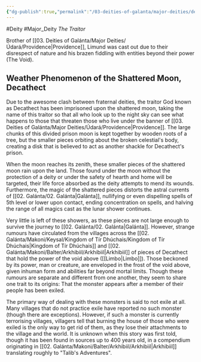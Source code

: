 ```yaml
---
{"dg-publish":true,"permalink":"/03-deities-of-galanta/major-deities/decathect/","created":"2025-02-09T22:47:11.856+00:00","updated":"2025-03-03T01:04:53.418+00:00"}
---
```


#Deity #Major_Deity 
*The Traitor*

Brother of [[03. Deities of Galánta/Major Deities/Údará/Providence\|Providence]], Limund was cast out due to their disrespect of nature and his brazen fiddling with entities beyond their power (The Void).

## Weather Phenomenon of the Shattered Moon, Decathect
Due to the awesome clash between fraternal deities, the traitor God known as Decathect has been imprisoned upon the shattered moon, taking the name of this traitor so that all who look up to the night sky can see what happens to those that threaten those who live under the banner of [[03. Deities of Galánta/Major Deities/Údará/Providence\|Providence]]. The large chunks of this divided prison moon is kept together by wooden roots of a tree, but the smaller pieces orbiting about the broken celestial's body, creating a disk that is believed to act as another shackle for Decathect's prison.

When the moon reaches its zenith, these smaller pieces of the shattered moon rain upon the land. Those found under the moon without the protection of a deity or under the safety of hearth and home will be targeted, their life force absorbed as the deity attempts to mend its wounds. Furthermore, the magic of the shattered pieces distorts the astral currents of [[02. Galánta/02. Galánta\|Galánta]], nullifying or even dispelling spells of 5th level or lower upon contact, ending concentration on spells, and halving the range of all magics cast as the lunar shower continues.

Very little is left of these showers, as these pieces are not large enough to survive the journey to [[02. Galánta/02. Galánta\|Galánta]]. However, strange rumours have circulated from the villages across the [[02. Galánta/Makoni/Keysal/Kingdom of Tír Dhúchais/Kingdom of Tír Dhúchais\|Kingdom of Tír Dhúchais]] and [[02. Galánta/Makoni/Balter/Arkhibiil/Arkhibiil\|Arkhibiil]] of pieces of Decathect that hold the power of the void above ([[Limbo\|Limbo]]). Those beckoned by its power, man or creature, are enveloped in the frost of the void above, given inhuman form and abilities far beyond mortal limits. Though these rumours are separate and different from one another, they seem to share one trait to its origins: That the monster appears after a member of their people has been exiled.

The primary way of dealing with these monsters is said to not exile at all. Many villages that do not practice exile have reported no such monster (though there are exceptions). However, if such a monster is currently terrorising villages, villagers tell that burning the house of those who were exiled is the only way to get rid of them, as they lose their attachments to the village and the world. It is unknown when this story was first told, though it has been found in sources up to 400 years old, in a compendium originating in [[02. Galánta/Makoni/Balter/Arkhibiil/Arkhibiil\|Arkhibiil]] translating roughly to "Talib's Adventures".